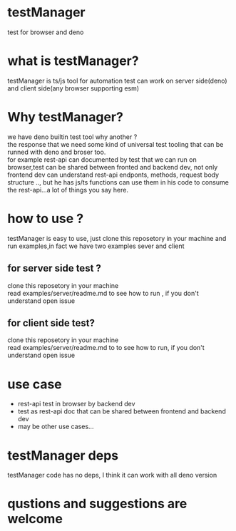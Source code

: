 # testManager
test for browser and deno
# what is testManager?
testManager is ts/js tool for automation test can work on server side(deno) and client side(any browser supporting esm)
# Why testManager?
we have deno builtin test tool why another ? <br> 
the response that we need some kind of universal test tooling that can be runned with deno and broser too.<br>
for example rest-api can documented by test that we can run on browser,test can be shared between fronted and backend dev, not only frontend dev can understand rest-api endponts, methods, request body structure .., but he has js/ts functions can use them in his code to consume the rest-api...a lot of things you say here.
# how to use ?
testManager is easy to use, just clone this reposetory in your machine and run examples,in fact we have two examples sever and client
## for server side test ?
 clone this reposetory in your machine <br>
 read examples/server/readme.md to  see how to run , if you don't understand open issue
## for client side test? 
 clone this reposetory in your machine <br>
 read examples/server/readme.md to to  see how to run, if you don't understand open issue
# use case
- rest-api test in browser by backend dev
- test as rest-api doc that can be shared between frontend and backend dev
- may be other use cases...
# testManager deps
testManager code has no deps, I think it  can work with all deno version
# qustions and suggestions are welcome
